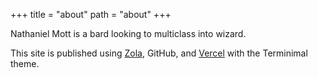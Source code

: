 +++
title = "about"
path = "about"
+++

Nathaniel Mott is a bard looking to multiclass into wizard.

This site is published using [Zola](https://www.getzola.org/), GitHub, and [Vercel](https://vercel.com) with the Terminimal theme.
